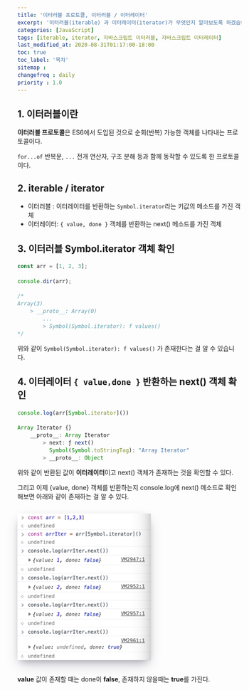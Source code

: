 ```yaml
---
title: '이터러블 프로토콜, 이터러블 / 이터레이터'
excerpt: '이터러블(iterable) 과 이터레이터(iterator)가 무엇인지 알아보도록 하겠습니다.'
categories: [JavaScript]
tags: [iterable, iterator, 자바스크립트 이터러블, 자바스크립트 이터레이터]
last_modified_at: 2020-08-31T01:17:00-18:00
toc: true
toc_label: '목차'
sitemap :
changefreq : daily
priority : 1.0
---
```


## 1. 이터러블이란

**이터러블 프로토콜**은 ES6에서 도입된 것으로 순회(반복) 가능한 객체를 나타내는 프로토콜이다.

`for...of` 반복문, `...` 전개 연산자, 구조 분해 등과 함께 동작할 수 있도록 한 프로토콜이다.

## 2. iterable / iterator

- 이터러블 : 이터레이터를 반환하는 `Symbol.iterator`라는 키값의 메소드를 가진 객체
- 이터레이터: `{ value, done }` 객체를 반환하는 next() 메소드를 가진 객체

## 3. 이터러블 Symbol.iterator 객체 확인

```jsx
const arr = [1, 2, 3];

console.dir(arr);

/*
Array(3)
	> __proto__: Array(0)
		...
		> Symbol(Symbol.iterator): f values()
*/
```

위와 같이 `Symbol(Symbol.iterator): f values()` 가 존재한다는 걸 알 수 있습니다.

## 4. 이터레이터 `{ value,done }` 반환하는 next() 객체 확인

```jsx
console.log(arr[Symbol.iterator]())

Array Iterator {}
	__proto__: Array Iterator
		> next: ƒ next()
		  Symbol(Symbol.toStringTag): "Array Iterator"
		> __proto__: Object
```

위와 같이 반환된 값이 **이터레이터**이고 next() 객체가 존재하는 것을 확인할 수 있다.

그리고 이제 {value, done} 객체를 반환하는지 console.log에 next() 메소드로 확인해보면 아래와 같이 존재하는 걸 알 수 있다.<br>

<img src='/assets/images/returniterator.png' alt='profile' style="width:300px; margin-top:15px; margin-bottom:15px; box-shadow: rgba(50, 50, 93, 0.25) 0px 13px 27px -5px, rgba(0, 0, 0, 0.3) 0px 8px 16px -8px, rgba(0, 0, 0, 0.024) 0px -6px 16px -6px;"/>

**value** 값이 존재할 때는 done이 **false**, 존재하지 않을때는 **true**를 가진다.
